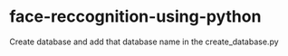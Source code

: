 # face-reccognition-using-python
Create database and add that database name in the create_database.py
